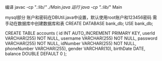 编译 javac -cp ".:lib/*" ./Main.java
运行 java -cp ".:lib/*" Main

mysql部分
账户和密码在DBUtil.java中设置，默认使用root账户和123456密码
需手动在数据库中创建数据库和表
CREATE DATABASE bank_db;
USE bank_db;

CREATE TABLE accounts (
    id INT AUTO_INCREMENT PRIMARY KEY,
    userId VARCHAR(255) NOT NULL,
    username VARCHAR(255) NOT NULL,
    password VARCHAR(255) NOT NULL,
    idNumber VARCHAR(255) NOT NULL,
    phoneNumber VARCHAR(255),
    gender VARCHAR(10),
    birthDate DATE,
    balance DOUBLE DEFAULT 0
);



